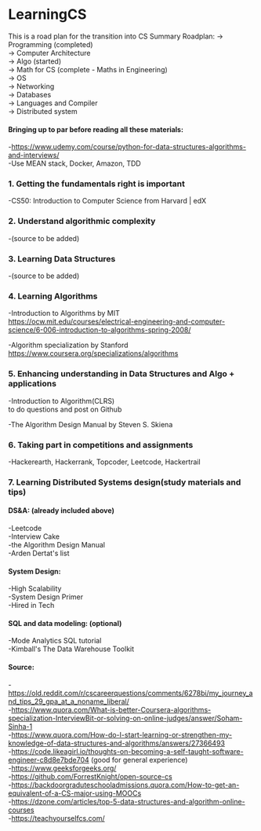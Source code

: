 # LearningCS
This is a road plan for the transition into CS
Summary Roadplan: 
-> Programming (completed)   
-> Computer Architecture  
-> Algo (started)  
-> Math for CS (complete - Maths in Engineering)  
-> OS  
-> Networking  
-> Databases  
-> Languages and Compiler  
-> Distributed system  

#### Bringing up to par before reading all these materials:
-https://www.udemy.com/course/python-for-data-structures-algorithms-and-interviews/  
-Use MEAN stack, Docker, Amazon, TDD  

### 1. Getting the fundamentals right is important
-CS50: Introduction to Computer Science from Harvard | edX

### 2. Understand algorithmic complexity
-(source to be added)

### 3. Learning Data Structures
-(source to be added)

### 4. Learning Algorithms
-Introduction to Algorithms by MIT  
https://ocw.mit.edu/courses/electrical-engineering-and-computer-science/6-006-introduction-to-algorithms-spring-2008/  

-Algorithm specialization by Stanford  
https://www.coursera.org/specializations/algorithms  

### 5. Enhancing understanding in Data Structures and Algo + applications
-Introduction to Algorithm(CLRS)  
to do questions and post on Github

-The Algorithm Design Manual by Steven S. Skiena  

### 6. Taking part in competitions and assignments
-Hackerearth, Hackerrank, Topcoder, Leetcode, Hackertrail  

### 7. Learning Distributed Systems design(study materials and tips) 
#### DS&A: (already included above)
-Leetcode  
-Interview Cake  
-the Algorithm Design Manual  
-Arden Dertat's list

#### System Design:
-High Scalability  
-System Design Primer  
-Hired in Tech  

#### SQL and data modeling: (optional)
-Mode Analytics SQL tutorial  
-Kimball's The Data Warehouse Toolkit  

#### Source:
-https://old.reddit.com/r/cscareerquestions/comments/6278bi/my_journey_and_tips_29_gpa_at_a_noname_liberal/  
-https://www.quora.com/What-is-better-Coursera-algorithms-specialization-InterviewBit-or-solving-on-online-judges/answer/Soham-Sinha-1  
-https://www.quora.com/How-do-I-start-learning-or-strengthen-my-knowledge-of-data-structures-and-algorithms/answers/27366493  
-https://code.likeagirl.io/thoughts-on-becoming-a-self-taught-software-engineer-c8d8e7bde704 (good for general experience)  
-https://www.geeksforgeeks.org/  
-https://github.com/ForrestKnight/open-source-cs  
-https://backdoorgraduteschooladmissions.quora.com/How-to-get-an-equivalent-of-a-CS-major-using-MOOCs  
-https://dzone.com/articles/top-5-data-structures-and-algorithm-online-courses  
-https://teachyourselfcs.com/  
